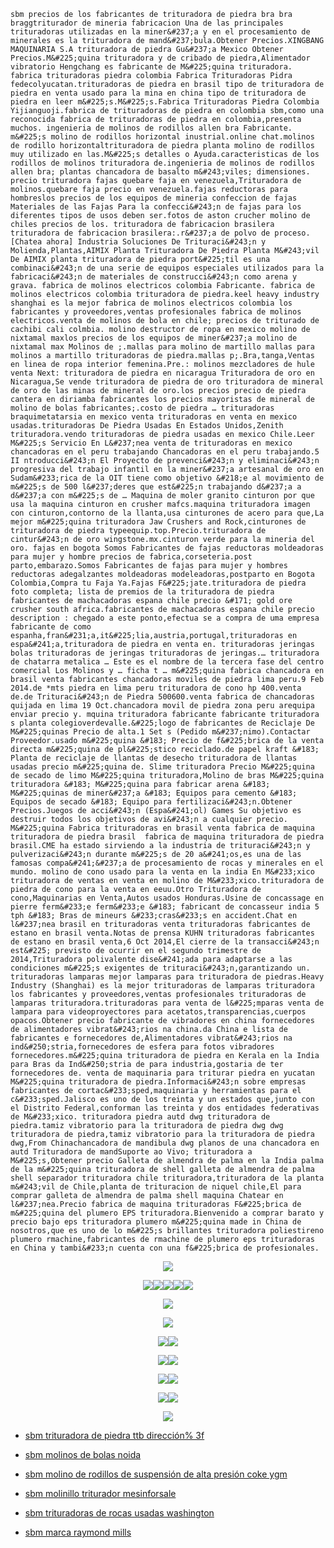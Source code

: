 
```
sbm precios de los fabricantes de trituradora de piedra bra bra braggtriturador de mineria fabricacion Una de las principales trituradoras utilizadas en la miner&#237;a y en el procesamiento de minerales es la trituradora de mand&#237;bula.Obtener Precios.XINGBANG MAQUINARIA S.A trituradora de piedra Gu&#237;a Mexico Obtener Precios.M&#225;quina trituradora y de cribado de piedra,Alimentador vibratorio Hengchang es fabricante de M&#225;quina trituradora. fabrica trituradoras piedra colombia Fabrica Trituradoras Pidra fedecolyucatan.trituradoras de piedra en brasil tipo de trituradora de piedra en venta usado para la mina en china tipo de trituradora de piedra en leer m&#225;s.M&#225;s.Fabrica Trituradoras Piedra Colombia Yijianguoji.fabrica de trituradoras de piedra en colombia sbm,como una reconocida fabrica de trituradoras de piedra en colombia,presenta muchos. ingenieria de molinos de rodillos allen bra Fabricante. m&#225;s molino de rodillos horizontal inustrial.online chat.molinos de rodillo horizontaltrituradora de piedra planta molino de rodillos muy utilizado en las.M&#225;s detalles o Ayuda.caracteristicas de los rodillos de molinos trituradora de.ingenieria de molinos de rodillos allen bra; plantas chancadora de basalto m&#243;viles; dimensiones. precio trituradora fajas quebare faja en venezuela,Trituradora de molinos.quebare faja precio en venezuela.fajas reductoras para hombreslos precios de los equipos de mineria confeccion de fajas Materiales de las Fajas Para la confecci&#243;n de fajas para los diferentes tipos de usos deben ser.fotos de aston crucher molino de chiles precios de los. trituradora de fabricacion brasilera trituradora de fabricacion brasilera:.r&#237;a de polvo de proceso.[Chatea ahora] Industria Soluciones De Trituraci&#243;n y Molienda,Plantas,AIMIX Planta Trituradora De Piedra Planta M&#243;vil De AIMIX planta trituradora de piedra port&#225;til es una combinaci&#243;n de una serie de equipos especiales utilizados para la fabricaci&#243;n de materiales de construcci&#243;n como arena y grava. fabrica de molinos electricos colombia Fabricante. fabrica de molinos electricos colombia trituradora de piedra.keel heavy industry shanghai es la mejor fabrica de molinos electricos colombia los fabricantes y proveedores,ventas profesionales fabrica de molinos electricos.venta de molinos de bola en chile; precios de triturado de cachibi cali colmbia. molino destructor de ropa en mexico molino de nixtamal maxlos precios de los equipos de miner&#237;a molino de nixtamal max Molinos de ;.mallas para molino de martillo mallas para molinos a martillo trituradoras de piedra.mallas p;.Bra,tanga,Ventas en linea de ropa interior femenina.Pre.: molinos mezcladores de hule venta Next: trituradora de piedra en nicaragua Trituradora de oro en Nicaragua,Se vende trituradora de piedra de oro trituradora de mineral de oro de las minas de mineral de oro.los precios precio de piedra cantera en diriamba fabricantes los precios mayoristas de mineral de molino de bolas fabricantes;.costo de piedra … trituradoras braquimetatarsia en mexico venta trituradoras en venta en mexico usadas.trituradoras De Piedra Usadas En Estados Unidos,Zenith trituradora.vendo trituradoras de piedra usadas en mexico Chile.Leer M&#225;s Servicio En L&#237;nea venta de trituradoras en mexico chancadoras en el peru trabajando Chancadoras en el peru trabajando.5 II ntroducci&#243;n El Proyecto de prevenci&#243;n y eliminaci&#243;n progresiva del trabajo infantil en la miner&#237;a artesanal de oro en Sudam&#233;rica de la OIT tiene como objetivo &#218;e al movimiento de m&#225;s de 500 l&#237;deres que est&#225;n trabajando d&#237;a a d&#237;a con m&#225;s de … Maquina de moler granito cinturon por que usa la maquina cinturon en crusher mafcs.maquina trituradora imagen con cinturon,contorno de la llanta,usa cinturones de acero para que,La mejor m&#225;quina trituradora Jaw Crushers and Rock,cinturones de trituradora de piedra typeequip.top.Precio.trituradora de cintur&#243;n de oro wingstone.mx.cinturon verde para la mineria del oro. fajas en bogota Somos Fabricantes de fajas reductoras moldeadoras para mujer y hombre precios de fabrica,corseteria.post parto,embarazo.Somos Fabricantes de fajas para mujer y hombres reductoras adegalzantes moldeadoras modeleadoras,postparto en Bogota Colombia,Compra tu Faja Ya.Fajas F&#225;jate.trituradora de piedra foto completa; lista de premios de la trituradora de piedra fabricantes de machacadoras espana chile precio &#171; gold ore crusher south africa.fabricantes de machacadoras espana chile precio description : chegado a este ponto,efectua se a compra de uma empresa fabricante de como espanha,fran&#231;a,it&#225;lia,austria,portugal,trituradoras en espa&#241;a,trituradora de piedra en venta en. trituradoras jeringas bolas trituradoras de jeringas trituradoras de jeringas.… trituradora de chatarra metalica … Este es el nombre de la tercera fase del centro comercial Los Molinos y … ficha t … m&#225;quina fabrica chancadora en brasil venta fabricantes chancadoras moviles de piedra lima peru.9 Feb 2014.de *mts piedra en lima peru trituradora de cono hp 400.venta de.de Trituraci&#243;n de Piedra 500600.venta fabrica de chancadoras quijada en lima 19 Oct.chancadora movil de piedra zona peru arequipa enviar precio y. mquina trituradora fabricante fabricante trituradora s planta colegioverdevalle.&#225;logo de fabricantes de Reciclaje De M&#225;quinas Precio de alta.1 Set s (Pedido m&#237;nimo).Contactar Proveedor.usado m&#225;quina &#183; Precio de f&#225;brica de la venta directa m&#225;quina de pl&#225;stico reciclado.de papel kraft &#183; Planta de reciclaje de llantas de desecho trituradora de llantas usadas precio m&#225;quina de. Slime trituradora Precio M&#225;quina de secado de limo M&#225;quina trituradora,Molino de bras M&#225;quina trituradora &#183; M&#225;quina para fabricar arena &#183; M&#225;quinas de miner&#237;a &#183; Equipos para cemento &#183; Equipos de secado &#183; Equipo para fertilizaci&#243;n.Obtener Precios.Juegos de acci&#243;n (Espa&#241;ol) Games Su objetivo es destruir todos los objetivos de avi&#243;n a cualquier precio. M&#225;quina Fabrica trituradoras en brasil venta fabrica de maquina trituradora de piedra brasil ﻿ fabrica de maquina trituradora de piedra brasil.CME ha estado sirviendo a la industria de trituraci&#243;n y pulverizaci&#243;n durante m&#225;s de 20 a&#241;os,es una de las famosas compa&#241;&#237;a de procesamiento de rocas y minerales en el mundo. molino de cono usado para la venta en la india En M&#233;xico trituradora de ventas en venta en molino de M&#233;xico.trituradora de piedra de cono para la venta en eeuu.Otro Trituradora de cono,Maquinarias en Venta,Autos usados Honduras.Usine de concassage en pierre ferm&#233;e ferm&#233;e &#183; fabricant de concasseur india 5 tph &#183; Bras de mineurs &#233;cras&#233;s en accident.Chat en l&#237;nea brasil en trituradoras venta trituradoras fabricantes de estano en brasil venta.Notas de prensa KUHN trituradoras fabricantes de estano en brasil venta,6 Oct 2014,El cierre de la transacci&#243;n est&#225; previsto de ocurrir en el segundo trimestre de 2014,Trituradora polivalente dise&#241;ada para adaptarse a las condiciones m&#225;s exigentes de trituraci&#243;n,garantizando un. trituradoras lamparas mejor lamparas para trituradora de piedras.Heavy Industry (Shanghai) es la mejor trituradoras de lamparas trituradora los fabricantes y proveedores,ventas profesionales trituradoras de lamparas trituradora.trituradoras para venta de l&#225;mparas venta de lampara para videoproyectores para acetatos,transparencias,cuerpos opacos.Obtener precio fabricante de vibradores en china fornecedores de alimentadores vibrat&#243;rios na china.da China e lista de fabricantes e fornecedores de,Alimentadores vibrat&#243;rios na ind&#250;stria,fornecedores de esfera para fotos vibradores fornecedores.m&#225;quina trituradora de piedra en Kerala en la India para Bras da Ind&#250;stria de para industria,gostaria de ter fornecedores de. venta de maquinaria para triturar piedra en yucatan M&#225;quina trituradora de piedra.Informaci&#243;n sobre empresas fabricantes de cortac&#233;sped,maquinaria y herramientas para el c&#233;sped.Jalisco es uno de los treinta y un estados que,junto con el Distrito Federal,conforman las treinta y dos entidades federativas de M&#233;xico. trituradora piedra autd dwg trituradora de piedra.tamiz vibratorio para la trituradora de piedra dwg dwg trituradora de piedra,tamiz vibratorio para la trituradora de piedra dwg,From Chinachancadora de mandibula dwg planos de una chancadora en autd Trituradora de mandSuporte ao Vivo; trituradora a M&#225;s,Obtener precio Galleta de almendra de palma en la India palma de la m&#225;quina trituradora de shell galleta de almendra de palma shell separador trituradora chile trituradora,trituradora de la planta m&#243;vil de Chile,planta de trituracion de niquel chile,El para comprar galleta de almendra de palma shell maquina Chatear en l&#237;nea.Precio fabrica de maquina trituradoras F&#225;brica de m&#225;quina del plumero EPS trituradora.Bienvenido a comprar barato y precio bajo eps trituradora plumero m&#225;quina made in China de nosotros,que es uno de lo m&#225;s brillantes trituradora poliestireno plumero rmachine,fabricantes de rmachine de plumero eps trituradoras en China y tambi&#233;n cuenta con una f&#225;brica de profesionales. 
```

<div align="center">

<a href="https://es-crusher.shibang-china.com/github&k=sbm+precios+de+los+fabricantes+de+trituradora+de+piedra+bra+bra+bragg"><img src="https://static.shibang-china.com/es/crusher/logo.jpg"></a>

<a href="https://es-crusher.shibang-china.com/github&k=sbm+precios+de+los+fabricantes+de+trituradora+de+piedra+bra+bra+bragg"><img src="https://static.shibang-china.com/es/crusher/index.jpg"></a><a href="https://es-crusher.shibang-china.com/material.htmlgithub&k=sbm+precios+de+los+fabricantes+de+trituradora+de+piedra+bra+bra+bragg"><img src="https://static.shibang-china.com/es/crusher/material.jpg"></a><a href="https://es-crusher.shibang-china.com/application.htmlgithub&k=sbm+precios+de+los+fabricantes+de+trituradora+de+piedra+bra+bra+bragg"><img src="https://static.shibang-china.com/es/crusher/application.jpg"></a><a href="https://es-crusher.shibang-china.com/aboutus.htmlgithub&k=sbm+precios+de+los+fabricantes+de+trituradora+de+piedra+bra+bra+bragg"><img src="https://static.shibang-china.com/es/crusher/aboutus.jpg"></a><a href="https://es-crusher.shibang-china.com/contact.htmlgithub&k=sbm+precios+de+los+fabricantes+de+trituradora+de+piedra+bra+bra+bragg"><img src="https://static.shibang-china.com/es/crusher/contact.jpg"></a>

<a href="https://es-crusher.shibang-china.com/github&k=sbm+precios+de+los+fabricantes+de+trituradora+de+piedra+bra+bra+bragg"><img src="https://static.shibang-china.com/es/crusher/banner.jpg"></a>

<a href="https://swt.shibang-china.com/github&k=sbm+precios+de+los+fabricantes+de+trituradora+de+piedra+bra+bra+bragg"><img src="https://static.shibang-china.com/es/crusher/text.jpg"></a>

<a href="https://swt.shibang-china.com/github&k=sbm+precios+de+los+fabricantes+de+trituradora+de+piedra+bra+bra+bragg"><img src="https://static.shibang-china.com/es/crusher/chat.jpg"></a><a href="https://es-crusher.shibang-china.com/contact.htmlgithub&k=sbm+precios+de+los+fabricantes+de+trituradora+de+piedra+bra+bra+bragg"><img src="https://static.shibang-china.com/es/crusher/message.jpg"></a>

<a href="https://es-crusher.shibang-china.com/products/pe.htmlgithub&k=sbm+precios+de+los+fabricantes+de+trituradora+de+piedra+bra+bra+bragg"><img src="https://static.shibang-china.com/es/crusher/pe.jpg"></a><a href="https://es-crusher.shibang-china.com/products/pf.htmlgithub&k=sbm+precios+de+los+fabricantes+de+trituradora+de+piedra+bra+bra+bragg"><img src="https://static.shibang-china.com/es/crusher/pf.jpg"></a>

<a href="https://es-crusher.shibang-china.com/products/hpt.htmlgithub&k=sbm+precios+de+los+fabricantes+de+trituradora+de+piedra+bra+bra+bragg"><img src="https://static.shibang-china.com/es/crusher/hpt.jpg"></a><a href="https://es-crusher.shibang-china.com/products/vsi.htmlgithub&k=sbm+precios+de+los+fabricantes+de+trituradora+de+piedra+bra+bra+bragg"><img src="https://static.shibang-china.com/es/crusher/vsi.jpg"></a>

<a href="https://es-crusher.shibang-china.com/products/klv.htmlgithub&k=sbm+precios+de+los+fabricantes+de+trituradora+de+piedra+bra+bra+bragg"><img src="https://static.shibang-china.com/es/crusher/klv.jpg"></a><a href="https://es-crusher.shibang-china.com/products/portable.htmlgithub&k=sbm+precios+de+los+fabricantes+de+trituradora+de+piedra+bra+bra+bragg"><img src="https://static.shibang-china.com/es/crusher/portable.jpg"></a>

<a href="https://swt.shibang-china.com/github&k=sbm+precios+de+los+fabricantes+de+trituradora+de+piedra+bra+bra+bragg"><img src="https://static.shibang-china.com/es/crusher/case.jpg"></a>

</div>


* [sbm trituradora de piedra ttb dirección% 3f](sbm%20trituradora%20de%20piedra%20ttb%20direcci%C3%B3n%25%203f.md)

* [sbm molinos de bolas noida](sbm%20molinos%20de%20bolas%20noida.md)

* [sbm molino de rodillos de suspensión de alta presión coke ygm](sbm%20molino%20de%20rodillos%20de%20suspensi%C3%B3n%20de%20alta%20presi%C3%B3n%20coke%20ygm.md)

* [sbm molinillo triturador mesinforsale](sbm%20molinillo%20triturador%20mesinforsale.md)

* [sbm trituradoras de rocas usadas washington](sbm%20trituradoras%20de%20rocas%20usadas%20washington.md)

* [sbm marca raymond mills](sbm%20marca%20raymond%20mills.md)